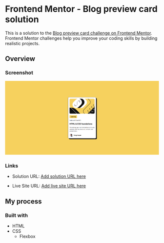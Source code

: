# Frontend Mentor - Blog preview card solution

This is a solution to the [Blog preview card challenge on Frontend Mentor](https://www.frontendmentor.io/challenges/blog-preview-card-ckPaj01IcS). Frontend Mentor challenges help you improve your coding skills by building realistic projects.

## Overview

### Screenshot

![](./Screenshot.png)

### Links

- Solution URL: [Add solution URL here]([https://your-solution-url.com](https://www.frontendmentor.io/solutions/blog-preview-card-solution-jJmkQfavKr))

- Live Site URL: [Add live site URL here]([https://your-live-site-url.com](https://blog-preview-card-mohamed-ahmed.netlify.app/))

## My process

### Built with

- HTML
- CSS
  - Flexbox
